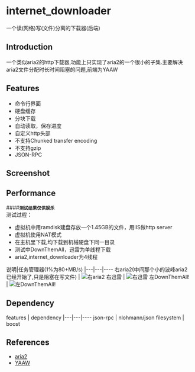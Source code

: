 internet_downloader
===========================
一个读(网络)写(文件)分离的下载器(后端)

Introduction
------------
一个类似aria2的http下载器,功能上只实现了aria2的一个很小的子集.主要解决aria2文件分配时长时间阻塞的问题,前端为YAAW  

Features
------------
* 命令行界面
* 硬盘缓存
* 分块下载
* 自动读取，保存进度
* 自定义http头部
* 不支持Chunked transfer encoding
* 不支持gzip
* JSON-RPC

Screenshot
------------

Performance
------------
####**`测试结果仅供娱乐`**  
测试过程：
* 虚拟机中用ramdisk建盘存放一个1.45GB的文件，用IIS做http server
* 虚拟机使用NAT模式
* 在主机里下载,均下载到机械硬盘下同一目录
* 测试中DownThemAll，迅雷为单线程下载
* aria2,internet_downloader为4线程
  
说明|任务管理器(1%为80+MB/s)
|---|---|----
右aria2(中间那个小的波峰aria2已经开始了,只是阻塞在写文件)  | ![](https://raw.githubusercontent.com/do-you/internet_downloader/master/picture/3.png "右aria2")
右迅雷  | ![](https://raw.githubusercontent.com/do-you/internet_downloader/master/picture/2.png "右迅雷")
左DownThemAll!  | ![](https://raw.githubusercontent.com/do-you/internet_downloader/master/picture/1.png "左DownThemAll!")

Dependency
------------
features | dependency
|---|---|----
json-rpc | nlohmann/json
filesystem | boost

References
------------
* [aria2](https://github.com/tatsuhiro-t/aria2)
* [YAAW](https://github.com/binux/yaaw)
